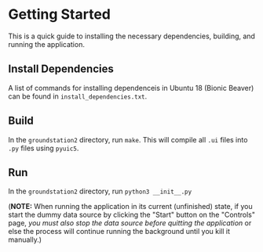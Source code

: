# Getting Started
This is a quick guide to installing the necessary dependencies, building,
and running the application.

## Install Dependencies

A list of commands for installing dependenceis in Ubuntu 18 (Bionic Beaver)
can be found in `install_dependencies.txt`.

## Build
In the `groundstation2` directory, run `make`.  This will compile all `.ui`
files into `.py` files using `pyuic5`.

## Run
In the `groundstation2` directory, run `python3 __init__.py`

(**NOTE:** When running the application in its current (unfinished) state, 
if you start the dummy data source by clicking the "Start" button on the 
"Controls" page, *you must also stop the data source before quitting 
the application* or else the process will continue running the 
background until you kill it manually.)
